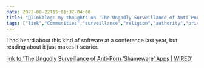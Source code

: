 ```yaml
---
date: 2022-09-22T15:01:37-04:00
title: "🔗linkblog: my thoughts on 'The Ungodly Surveillance of Anti-Porn ‘Shameware’ Apps | WIRED'"
tags: ["link","Communities","surveillance","religion","authority","privacy","Covenant Eyes"]
---
```

I had heard about this kind of software at a conference last year, but reading about it just makes it scarier.
 

[link to 'The Ungodly Surveillance of Anti-Porn ‘Shameware’ Apps | WIRED'](https://www.wired.com/story/covenant-eyes-anti-porn-accountability-monitoring-apps/)
